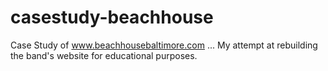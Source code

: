 # casestudy-beachhouse
Case Study of www.beachhousebaltimore.com ... My attempt at rebuilding the band's website for educational purposes.
